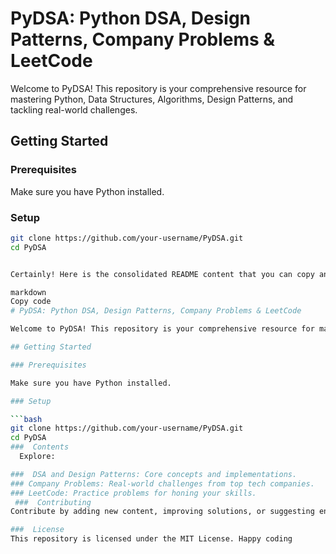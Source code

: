 # PyDSA: Python DSA, Design Patterns, Company Problems & LeetCode

Welcome to PyDSA! This repository is your comprehensive resource for mastering Python, Data Structures, Algorithms, Design Patterns, and tackling real-world challenges.

## Getting Started

### Prerequisites

Make sure you have Python installed.

### Setup

```bash
git clone https://github.com/your-username/PyDSA.git
cd PyDSA


Certainly! Here is the consolidated README content that you can copy and paste directly into your README.md file:

markdown
Copy code
# PyDSA: Python DSA, Design Patterns, Company Problems & LeetCode

Welcome to PyDSA! This repository is your comprehensive resource for mastering Python, Data Structures, Algorithms, Design Patterns, and tackling real-world challenges.

## Getting Started

### Prerequisites

Make sure you have Python installed.

### Setup

```bash
git clone https://github.com/your-username/PyDSA.git
cd PyDSA
###  Contents
  Explore:

###  DSA and Design Patterns: Core concepts and implementations.
### Company Problems: Real-world challenges from top tech companies.
### LeetCode: Practice problems for honing your skills.
 ###  Contributing
Contribute by adding new content, improving solutions, or suggesting enhancements. See CONTRIBUTING.md.

###  License
This repository is licensed under the MIT License. Happy coding